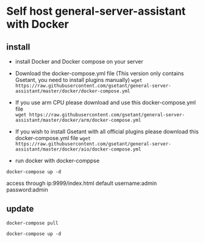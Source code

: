 # Self host general-server-assistant with Docker

## install
- install Docker and Docker compose on your server
- Download the docker-compose.yml file (This version only contains Gsetant, you need to install plugins manually)
`
wget https://raw.githubusercontent.com/gsetant/general-server-assistant/master/docker/docker-compose.yml
`

- If you use arm CPU please download and use this docker-compose.yml file  
`
wget https://raw.githubusercontent.com/gsetant/general-server-assistant/master/docker/arm/docker-compose.yml
`

- If you wish to install Gsetant with all official plugins please download this docker-compose.yml file 
`
wget https://raw.githubusercontent.com/gsetant/general-server-assistant/master/docker/aio/docker-compose.yml
`

- run docker with docker-comppse

`
docker-compose up -d
`

access through ip:9999/index.html default username:admin password:admin

## update
`docker-compose pull`

`docker-compose up -d`
